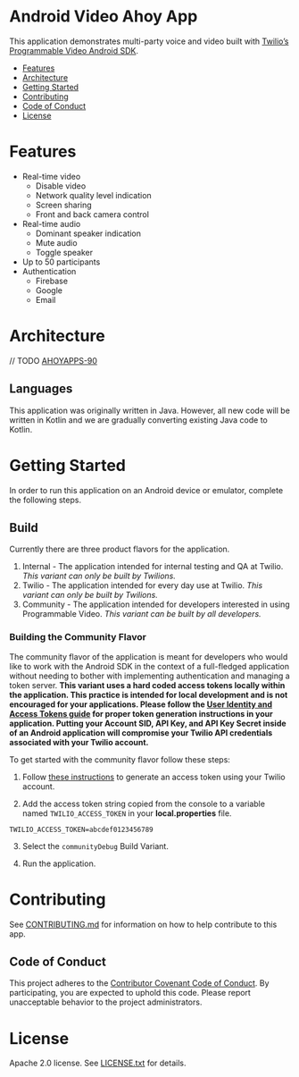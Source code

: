 # Android Video Ahoy App

This application demonstrates multi-party voice and video built with [Twilio’s Programmable Video Android SDK](https://www.twilio.com/docs/video).

- [Features](#features)
- [Architecture](#architecture)
- [Getting Started](#getting-started)
- [Contributing](#contributing)
- [Code of Conduct](#code-of-conduct)
- [License](#license)
    
# Features

- Real-time video
    - Disable video 
    - Network quality level indication
    - Screen sharing
    - Front and back camera control
- Real-time audio
    - Dominant speaker indication
    - Mute audio
    - Toggle speaker
- Up to 50 participants
- Authentication
    - Firebase
    - Google
    - Email
    
# Architecture
// TODO [AHOYAPPS-90](https://issues.corp.twilio.com/browse/AHOYAPPS-90)

## Languages
This application was originally written in Java. However, all new code will be written in Kotlin and we are gradually converting existing Java code to Kotlin.
 
# Getting Started

In order to run this application on an Android device or emulator, complete the following steps.

## Build
Currently there are three product flavors for the application.

1. Internal - The application intended for internal testing and QA at Twilio. _This variant can only be built by Twilions._
1. Twilio - The application intended for every day use at Twilio. _This variant can only be built by Twilions._
1. Community - The application intended for developers interested in using Programmable Video. _This variant can be built by all developers._

### Building the Community Flavor

The community flavor of the application is meant for developers who would like to work with the
Android SDK in the context of a full-fledged application without needing to bother with implementing
authentication and managing a token server. **This variant uses a hard coded access tokens locally within
the application. This practice is intended for local development and is not encouraged for your
applications. Please follow the
[User Identity and Access Tokens guide](https://www.twilio.com/docs/api/video/identity) for proper
token generation instructions in your application. Putting your Account SID,
API Key, and API Key Secret inside of an Android application will compromise your Twilio API
credentials associated with your Twilio account.**

To get started with the community flavor follow these steps:

1. Follow [these instructions](https://www.twilio.com/docs/video/tutorials/user-identity-access-tokens#generate-in-console) to generate an access token using your Twilio account.

2. Add the access token string copied from the console to a variable named `TWILIO_ACCESS_TOKEN`
in your **local.properties** file.

```
TWILIO_ACCESS_TOKEN=abcdef0123456789
```

3. Select the `communityDebug` Build Variant.

4. Run the application.

# Contributing

See [CONTRIBUTING.md](CONTRIBUTING.md) for information on how to help contribute to this app.

## Code of Conduct

This project adheres to the [Contributor Covenant Code of Conduct](CODE_OF_CONDUCT.md). By participating, you are expected to uphold this code. Please report unacceptable behavior to the project administrators.

# License

Apache 2.0 license. See [LICENSE.txt](LICENSE.txt) for details.